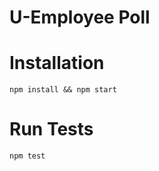 # U-Employee Poll

# Installation

```shell
npm install && npm start
```

# Run Tests

```shell
npm test
```
